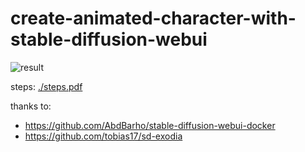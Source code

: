 # create-animated-character-with-stable-diffusion-webui

![result](./result.gif)

steps: [./steps.pdf](./steps.pdf)

thanks to:
- https://github.com/AbdBarho/stable-diffusion-webui-docker
- https://github.com/tobias17/sd-exodia